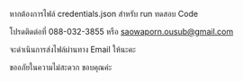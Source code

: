 หากต้องการไฟล์ credentials.json สำหรับ run ทดสอบ Code 

โปรดติดต่อที่ 088-032-3855 หรือ saowaporn.ousub@gmail.com

จะดำเนินการส่งไฟล์ผ่านทาง Email ให้นะคะ

ขออภัยในความไม่สะดวก ขอบคุณค่ะ
